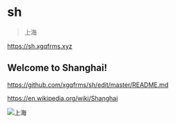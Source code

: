 # sh

> 上海

https://sh.xgqfrms.xyz

## Welcome to Shanghai!


https://github.com/xgqfrms/sh/edit/master/README.md


https://en.wikipedia.org/wiki/Shanghai

![上海](https://upload.wikimedia.org/wikipedia/commons/thumb/d/df/Pudong_Shanghai_November_2017_panorama.jpg/2880px-Pudong_Shanghai_November_2017_panorama.jpg)



